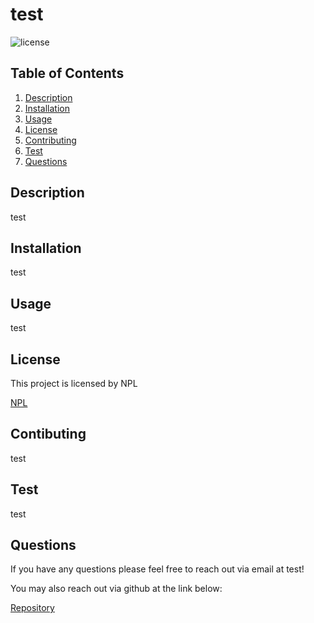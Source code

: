 # test

![license](https://img.shields.io/badge/license-NPL-blueviolet)

## Table of Contents
1. [Description](#description)
2. [Installation](#installation)
3. [Usage](#usage)
4. [License](#license)
5. [Contributing](#contributing)
6. [Test](#test)
7. [Questions](#questions)

## Description

test

## Installation

test

## Usage

test

## License
This project is licensed by NPL

[NPL](https://https://choosealicense.com/licenses/NPL-2.0/)

## Contibuting

test

## Test

test

## Questions

If you have any questions please feel free to reach out via email at test!

You may also reach out via github at the link below:

[Repository](https://github.com/test/test)
